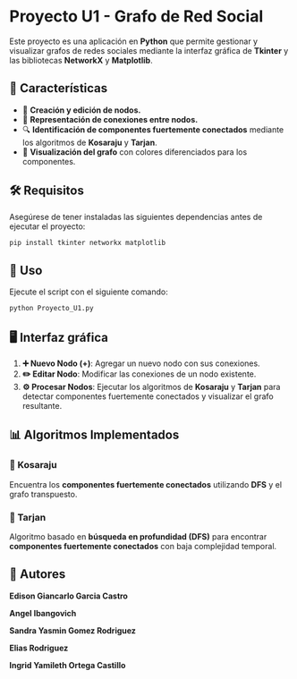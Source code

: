 # Proyecto U1 - Grafo de Red Social

Este proyecto es una aplicación en **Python** que permite gestionar y visualizar grafos de redes sociales mediante la interfaz gráfica de **Tkinter** y las bibliotecas **NetworkX** y **Matplotlib**.

## 📌 Características
- 📍 **Creación y edición de nodos.**
- 🔗 **Representación de conexiones entre nodos.**
- 🔍 **Identificación de componentes fuertemente conectados** mediante los algoritmos de **Kosaraju** y **Tarjan**.
- 🎨 **Visualización del grafo** con colores diferenciados para los componentes.

## 🛠️ Requisitos
Asegúrese de tener instaladas las siguientes dependencias antes de ejecutar el proyecto:

```sh
pip install tkinter networkx matplotlib
```

## 🚀 Uso
Ejecute el script con el siguiente comando:

```sh
python Proyecto_U1.py
```

## 🖥️ Interfaz gráfica
1. **➕ Nuevo Nodo (+)**: Agregar un nuevo nodo con sus conexiones.
2. **✏️ Editar Nodo**: Modificar las conexiones de un nodo existente.
3. **⚙️ Procesar Nodos**: Ejecutar los algoritmos de **Kosaraju** y **Tarjan** para detectar componentes fuertemente conectados y visualizar el grafo resultante.

## 📊 Algoritmos Implementados
### 🔹 Kosaraju
Encuentra los **componentes fuertemente conectados** utilizando **DFS** y el grafo transpuesto.

### 🔹 Tarjan
Algoritmo basado en **búsqueda en profundidad (DFS)** para encontrar **componentes fuertemente conectados** con baja complejidad temporal.

## 👤 Autores
**Edison Giancarlo Garcia Castro**

**Angel Ibangovich**

**Sandra Yasmin Gomez Rodriguez**

**Elias Rodriguez**

**Ingrid Yamileth Ortega Castillo**